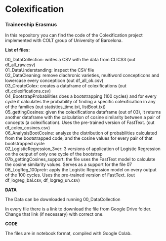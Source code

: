 # Colexification
### Traineeship Erasmus

In this repository you can find the code of the Colexification project implemented with COLT group of University of Barcelona.

**List of files:**

00_DataCollection: writes a CSV with the data from CLICS3 (out df_all_raw.csv) <br/>
01_DataUnderstanding: inspect the CSV file <br/>
02_DataCleaning: remove diachronic varieties, multiword concepticons and lowercase every concepticon (out df_all_ok.csv) <br/>
03_CreateColex: creates a dataframe of colexifications (out df_colexifications.csv) <br/>
04_BootstrapProbabilities does a bootstrapping (100 cycles) and for every cycle it calculates the probability of finding a specific colexification in any of the families (out statistics_time.txt, listBoot.txt) <br/>
05_gettingCosines: given the colexifications dataframe (out of 03), it returns another dataframe with the calculation of cosine similarity between a pair of concepts (a colexification). Uses the pre-trained version of FastText. (out df_colex_cosines.csv) <br/>
06_AnalysisBootCosine: analyze the distribution of probabilities calculated from the bootstrapped code, and the cosine values for every pair of that bootstrapped cycle <br/>
07_LogisticRegression_3ver: 3 versions of application of Logistic Regression on the output of only one cycle of the bootstrap <br/>
07b_gettingCosines_support: the file uses the FastText model to calculate the cosine similarity values. Serves as a support for the file 07 <br/>
08_LogReg_100pretr: apply the Logistic Regression model on every output of the 100 cycles. Uses the pre-trained version of FastText. (out df_logreg_bal.csv, df_logreg_un.csv) <br/>


**DATA**

The Data can be downloaded running 00_DataCollection

In every file there is a link to download the file from Google Drive folder. Change that link (if necessary) with correct one.

**CODE**

The files are in notebook format, compiled with Google Colab.

